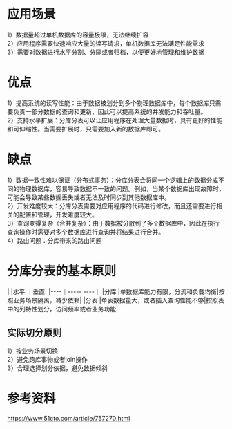 # 应用场景
1）数据量超过单机数据库的容量极限，无法继续扩容  
2）应用程序需要快速响应大量的读写请求，单机数据库无法满足性能需求  
3）需要对数据进行水平分割、分隔或者归档，以便更好地管理和维护数据  

# 优点
1）提高系统的读写性能：由于数据被划分到多个物理数据库中，每个数据库只需要负责一部分数据的查询和更新，因此可以提高系统的并发能力和吞吐量。  
2）支持水平扩展：分库分表可以让应用程序在处理大量数据时，具有更好的性能和可伸缩性。当需要扩展时，只需要加入新的数据库即可。  

# 缺点
1）数据一致性难以保证（分布式事务）：分库分表会将同一个逻辑上的数据分成不同的物理数据库，容易导致数据不一致的问题。例如，当某个数据库出现故障时，可能会导致某些数据丢失或者无法及时同步到其他数据库中。  
2）开发难度较大：分库分表需要对应用程序的代码进行修改，而且还需要进行相关的配置和管理，开发难度较大。  
3）查询变得复杂（合并复杂）：由于数据被分散到了多个数据库中，因此在执行查询操作时需要对多个数据库进行查询并将结果进行合并。  
4）路由问题：分库带来的路由问题  

# 分库分表的基本原则
|    |水平                      ｜垂直|
|----｜-----                     ----｜
|分库 |单数据库能力有限，分流和负载均衡|按照业务场景隔离，减少依赖|
|分表 |单表数据量大，或者插入查询性能不够|按照表中的列特性划分，访问频率或者业务功能|

## 实际切分原则
1）按业务场景切换  
2）避免跨库事物或者join操作  
3）合理选择划分依据，避免数据倾斜  


# 参考资料
https://www.51cto.com/article/757270.html
